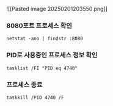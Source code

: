 

![[Pasted image 20250201203550.png]]

### 8080포트 프로세스 확인
```
netstat -ano | findstr :8080
```

### PID로 사용중인 프로세스 정보 확인
```
tasklist /FI "PID eq 4740"
```

### 프로세스 종료
```
taskkill /PID 4740 /F
```
